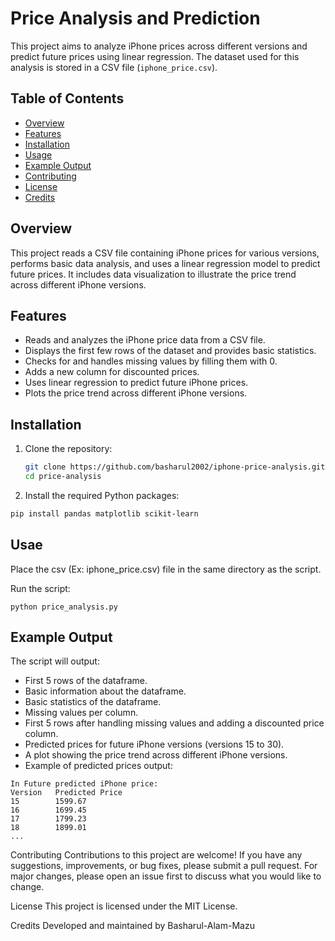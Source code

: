 # Price Analysis and Prediction

This project aims to analyze iPhone prices across different versions and predict future prices using linear regression. The dataset used for this analysis is stored in a CSV file (`iphone_price.csv`).

## Table of Contents

- [Overview](#overview)
- [Features](#features)
- [Installation](#installation)
- [Usage](#usage)
- [Example Output](#example-output)
- [Contributing](#contributing)
- [License](#license)
- [Credits](#credits)

## Overview

This project reads a CSV file containing iPhone prices for various versions, performs basic data analysis, and uses a linear regression model to predict future prices. It includes data visualization to illustrate the price trend across different iPhone versions.

## Features

- Reads and analyzes the iPhone price data from a CSV file.
- Displays the first few rows of the dataset and provides basic statistics.
- Checks for and handles missing values by filling them with 0.
- Adds a new column for discounted prices.
- Uses linear regression to predict future iPhone prices.
- Plots the price trend across different iPhone versions.

## Installation

1. Clone the repository:
   ```sh
   git clone https://github.com/basharul2002/iphone-price-analysis.git
   cd price-analysis

2. Install the required Python packages:
  ````sh
  pip install pandas matplotlib scikit-learn
  ````

## Usae

Place the  csv (Ex: iphone_price.csv) file in the same directory as the script.

Run the script:
```
python price_analysis.py
```


## Example Output
The script will output:

- First 5 rows of the dataframe.
- Basic information about the dataframe.
- Basic statistics of the dataframe.
- Missing values per column.
- First 5 rows after handling missing values and adding a discounted price column.
- Predicted prices for future iPhone versions (versions 15 to 30).
- A plot showing the price trend across different iPhone versions.
- Example of predicted prices output:

```
In Future predicted iPhone price:
Version   Predicted Price
15        1599.67
16        1699.45
17        1799.23
18        1899.01
...
```

Contributing
Contributions to this project are welcome! If you have any suggestions, improvements, or bug fixes, please submit a pull request. For major changes, please open an issue first to discuss what you would like to change.

License
This project is licensed under the MIT License.

Credits
Developed and maintained by Basharul-Alam-Mazu



